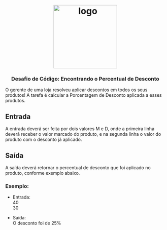 <h1 align="center">
<h1 align="center">
  <br>
  <img src="https://user-images.githubusercontent.com/93685200/204018285-c0264742-fdb1-4f74-8106-364b2b5bb340.png" alt="logo" height="200">
</h1>

<h3 align="center"> Desafio de Código: Encontrando o Percentual de Desconto</h3>

O gerente de uma loja resolveu aplicar descontos em todos os seus produtos! A tarefa é calcular a Porcentagem de Desconto aplicada a esses produtos. 

## Entrada
A entrada deverá ser feita por dois valores M e D, onde a primeira linha deverá receber o valor marcado do produto, e na segunda linha o valor do produto com o desconto já aplicado.

## Saída
A saída deverá retornar o percentual de desconto que foi aplicado no produto, conforme exemplo abaixo.

### Exemplo:
- Entrada:<br /> 
40 <br />
30 <br />

  
- Saída: <br />
O desconto foi de 25%
